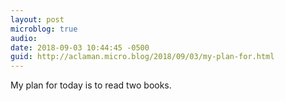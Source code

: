```yaml
---
layout: post
microblog: true
audio: 
date: 2018-09-03 10:44:45 -0500
guid: http://aclaman.micro.blog/2018/09/03/my-plan-for.html
---
```

My plan for today is to read two books.
